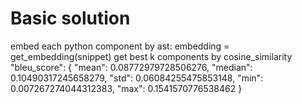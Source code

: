 # Basic solution

embed each python component by ast:
embedding = get_embedding(snippet)
get best k components by cosine_similarity
"bleu_score": {
"mean": 0.08772979728506276,
"median": 0.10490317245658279,
"std": 0.06084255475853148,
"min": 0.007267274044312383,
"max": 0.1541570776538462
}
